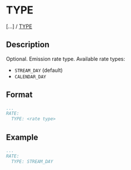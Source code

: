 # TYPE

[...] /
[TYPE](/about/references/keywords_tree/VENTING_EMITTERS/EMISSION/RATE/TYPE.md)

## Description
Optional. Emission rate type. Available rate types:
- `STREAM_DAY` (default)
- `CALENDAR_DAY`

## Format
~~~~~~~~yaml
...
RATE:
  TYPE: <rate type>
~~~~~~~~

## Example

~~~~~~~~yaml
...
RATE:
  TYPE: STREAM_DAY
~~~~~~~~
